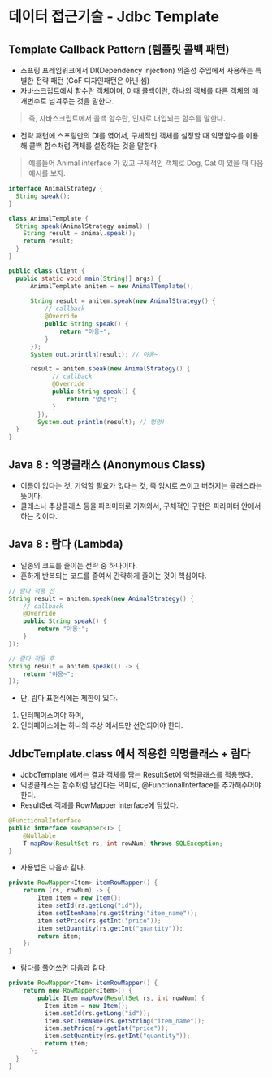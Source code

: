 # 데이터 접근기술 - Jdbc Template

## Template Callback Pattern (템플릿 콜백 패턴)
- 스프링 프레임워크에서 DI(Dependency injection) 의존성 주입에서 사용하는 특별한 전략 패턴 (GoF 디자인패턴은 아닌 셈)
- 자바스크립트에서 함수란 객체이며, 이때 콜백이란, 하나의 객체를 다른 객체의 매개변수로 넘겨주는 것을 말한다.
> 즉, 자바스크립트에서 콜백 함수란, 인자로 대입되는 함수를 말한다.
- 전략 패턴에 스프링만의 DI를 엮어서, 구체적인 객체를 설정할 때 익명함수를 이용해 콜백 함수처럼 객체를 설정하는 것을 말한다.
> 예를들어 Animal interface 가 있고 구체적인 객체로 Dog, Cat 이 있을 때 다음 예시를 보자.
```java
interface AnimalStrategy {
  String speak();
}

class AnimalTemplate {
  String speak(AnimalStrategy animal) {
    String result = animal.speak();
    return result;
  }
}

public class Client {
  public static void main(String[] args) {
      AnimalTemplate anitem = new AnimalTemplate();
  
      String result = anitem.speak(new AnimalStrategy() {
          // callback
          @Override
          public String speak() {
              return "야옹~";
          }
      });
      System.out.println(result); // 야옹~

      result = anitem.speak(new AnimalStrategy() {
        	// callback
            @Override
            public String speak() {
                return "멍멍!";
            }
        });
        System.out.println(result); // 멍멍!
  }
}
```

## Java 8 : 익명클래스 (Anonymous Class)
- 이름이 없다는 것, 기억할 필요가 없다는 것, 즉 임시로 쓰이고 버려지는 클래스라는 뜻이다.
- 클래스나 추상클래스 등을 파라미터로 가져와서, 구체적인 구현은 파라미터 안에서 하는 것이다.

## Java 8 : 람다 (Lambda)
- 일종의 코드를 줄이는 전략 중 하나이다.
- 흔하게 반복되는 코드를 줄여서 간략하게 줄이는 것이 핵심이다.
```java
// 람다 적용 전
String result = anitem.speak(new AnimalStrategy() {
    // callback
    @Override
    public String speak() {
        return "야옹~";
    }
});

// 람다 적용 후
String result = anitem.speak(() -> {
    return "야옹~";
});
```
- 단, 람다 표현식에는 제한이 있다.
1. 인터페이스여야 하며,
2. 인터페이스에는 하나의 추상 메서드만 선언되어야 한다.

## JdbcTemplate.class 에서 적용한 익명클래스 + 람다
- JdbcTemplate 에서는 결과 객체를 담는 ResultSet에 익명클래스를 적용했다.
- 익명클래스는 함수처럼 담긴다는 의미로, @FunctionalInterface를 추가해주어야 한다.
- ResultSet 객체를 RowMapper interface에 담았다.
```java
@FunctionalInterface
public interface RowMapper<T> {
    @Nullable
    T mapRow(ResultSet rs, int rowNum) throws SQLException;
}
```
- 사용법은 다음과 같다.
```java
private RowMapper<Item> itemRowMapper() {
    return (rs, rowNum) -> {
        Item item = new Item();
        item.setId(rs.getLong("id"));
        item.setItemName(rs.getString("item_name"));
        item.setPrice(rs.getInt("price"));
        item.setQuantity(rs.getInt("quantity"));
        return item;
    };
}
```
- 람다를 풀어쓰면 다음과 같다.
```java
private RowMapper<Item> itemRowMapper() {
    return new RowMapper<Item>() {
        public Item mapRow(ResultSet rs, int rowNum) {
          Item item = new Item();
          item.setId(rs.getLong("id"));
          item.setItemName(rs.getString("item_name"));
          item.setPrice(rs.getInt("price"));
          item.setQuantity(rs.getInt("quantity"));
          return item;
      };
  }
}
```
